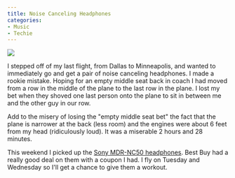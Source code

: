 ```yaml
---
title: Noise Canceling Headphones
categories:
- Music
- Techie
---
```


![](/assets/posts/2006/03762734052158281.jpg)


I stepped off of my last flight, from Dallas to Minneapolis, and wanted to immediately go and get a pair of noise canceling headphones. I made a rookie mistake. Hoping for an empty middle seat back in coach I had moved from a row in the middle of the plane to the last row in the plane. I lost my bet when they shoved one last person onto the plane to sit in between me and the other guy in our row.

Add to the misery of losing the "empty middle seat bet" the fact that the plane is narrower at the back (less room) and the engines were about 6 feet from my head (ridiculously loud). It was a miserable 2 hours and 28 minutes.

This weekend I picked up the [Sony MDR-NC50 headphones](http://www.sonystyle.com/is-bin/INTERSHOP.enfinity/eCS/Store/en/-/USD/SY_DisplayProductInformation-Start?ProductSKU=MDRNC50). Best Buy had a really good deal on them with a coupon I had. I fly on Tuesday and Wednesday so I'll get a chance to give them a workout.
